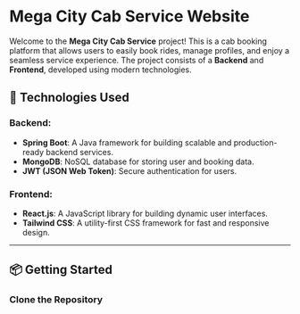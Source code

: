 # Mega City Cab Service Website

Welcome to the **Mega City Cab Service** project! This is a cab booking platform that allows users to easily book rides, manage profiles, and enjoy a seamless service experience. The project consists of a **Backend** and **Frontend**, developed using modern technologies.

## 🚀 Technologies Used

### Backend:
- **Spring Boot**: A Java framework for building scalable and production-ready backend services.
- **MongoDB**: NoSQL database for storing user and booking data.
- **JWT (JSON Web Token)**: Secure authentication for users.

### Frontend:
- **React.js**: A JavaScript library for building dynamic user interfaces.
- **Tailwind CSS**: A utility-first CSS framework for fast and responsive design.

---

## 📦 Getting Started

### Clone the Repository

```bash

